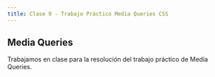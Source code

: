 ```yaml
---
title: Clase 9 - Trabajo Práctico Media Queries CSS
---
```


## Media Queries

Trabajamos en clase para la resolución del trabajo práctico de Media Queries.
